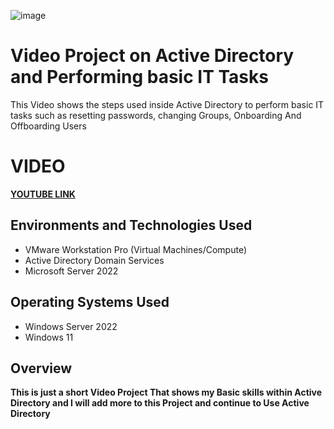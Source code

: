 <p align="center">
  
![image](https://github.com/user-attachments/assets/7fdf4bd1-1008-4567-a554-d826454ac27f)

</p>

<h1>Video Project on Active Directory and Performing basic IT Tasks</h1>
This Video shows the steps used inside Active Directory to perform basic IT tasks such as resetting passwords, changing Groups, Onboarding And Offboarding Users<br />

<h1> VIDEO </h1>

**[YOUTUBE LINK](https://youtu.be/o8iwMAtSdNE)**


<h2>Environments and Technologies Used</h2>

- VMware Workstation Pro (Virtual Machines/Compute)
- Active Directory Domain Services
- Microsoft Server 2022 

<h2>Operating Systems Used </h2>

- Windows Server 2022
- Windows 11



<h2>Overview</h2>




**This is just a short Video Project That shows my Basic skills within Active Directory and I will add more to this Project and continue to Use Active Directory**








